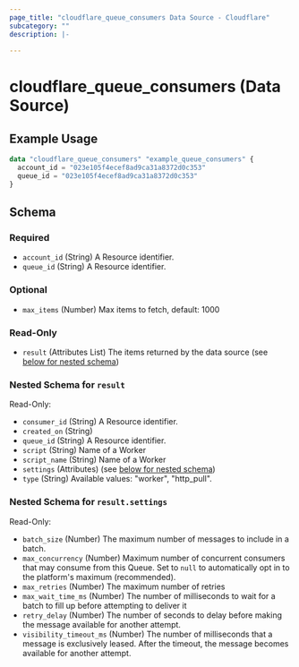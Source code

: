 ```yaml
---
page_title: "cloudflare_queue_consumers Data Source - Cloudflare"
subcategory: ""
description: |-
  
---
```


# cloudflare_queue_consumers (Data Source)



## Example Usage

```terraform
data "cloudflare_queue_consumers" "example_queue_consumers" {
  account_id = "023e105f4ecef8ad9ca31a8372d0c353"
  queue_id = "023e105f4ecef8ad9ca31a8372d0c353"
}
```

<!-- schema generated by tfplugindocs -->
## Schema

### Required

- `account_id` (String) A Resource identifier.
- `queue_id` (String) A Resource identifier.

### Optional

- `max_items` (Number) Max items to fetch, default: 1000

### Read-Only

- `result` (Attributes List) The items returned by the data source (see [below for nested schema](#nestedatt--result))

<a id="nestedatt--result"></a>
### Nested Schema for `result`

Read-Only:

- `consumer_id` (String) A Resource identifier.
- `created_on` (String)
- `queue_id` (String) A Resource identifier.
- `script` (String) Name of a Worker
- `script_name` (String) Name of a Worker
- `settings` (Attributes) (see [below for nested schema](#nestedatt--result--settings))
- `type` (String) Available values: "worker", "http_pull".

<a id="nestedatt--result--settings"></a>
### Nested Schema for `result.settings`

Read-Only:

- `batch_size` (Number) The maximum number of messages to include in a batch.
- `max_concurrency` (Number) Maximum number of concurrent consumers that may consume from this Queue. Set to `null` to automatically opt in to the platform's maximum (recommended).
- `max_retries` (Number) The maximum number of retries
- `max_wait_time_ms` (Number) The number of milliseconds to wait for a batch to fill up before attempting to deliver it
- `retry_delay` (Number) The number of seconds to delay before making the message available for another attempt.
- `visibility_timeout_ms` (Number) The number of milliseconds that a message is exclusively leased. After the timeout, the message becomes available for another attempt.


